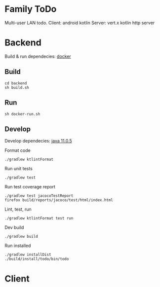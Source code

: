 Family ToDo
===========

Multi-user LAN todo.
Client: android kotlin
Server: vert.x kotlin http server


Backend
=======

Build & run dependecies: [docker](https://www.docker.com/)


Build
-----

    cd backend
    sh build.sh

Run
---

    sh docker-run.sh


Develop
-------

Develop dependecies: [java 11.0.5](https://sdkman.io/)

Format code

    ./gradlew ktlintFormat

Run unit tests

    ./gradlew test

Run test coverage report

    ./gradlew test jacocoTestReport
    firefox build/reports/jacoco/test/html/index.html

Lint, test, run

    ./gradlew ktlintFormat test run

Dev build

    ./gradlew build

Run installed

    ./gradlew installDist
    ./build/install/todo/bin/todo


Client
======
